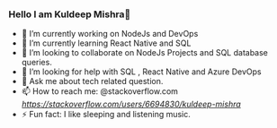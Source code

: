 ### Hello I am Kuldeep Mishra👋



- 🔭 I’m currently working on NodeJs and DevOps
- 🌱 I’m currently learning React Native and SQL
- 👯 I’m looking to collaborate on NodeJs Projects and SQL database queries.
- 🤔 I’m looking for help with SQL , React Native and Azure DevOps
- 💬 Ask me about tech related question.
- 📫 How to reach me: @stackoverflow.com *https://stackoverflow.com/users/6694830/kuldeep-mishra*
- ⚡ Fun fact: I like sleeping and listening music.

